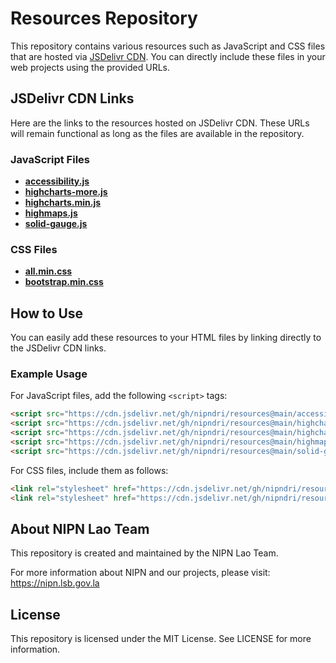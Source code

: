 # Resources Repository

This repository contains various resources such as JavaScript and CSS files that are hosted via [JSDelivr CDN](https://www.jsdelivr.com/). You can directly include these files in your web projects using the provided URLs.

## JSDelivr CDN Links

Here are the links to the resources hosted on JSDelivr CDN. These URLs will remain functional as long as the files are available in the repository.

### JavaScript Files

- **[accessibility.js](https://cdn.jsdelivr.net/gh/nipndri/resources@main/accessibility.js)**
- **[highcharts-more.js](https://cdn.jsdelivr.net/gh/nipndri/resources@main/highcharts-more.js)**
- **[highcharts.min.js](https://cdn.jsdelivr.net/gh/nipndri/resources@main/highcharts.min.js)**
- **[highmaps.js](https://cdn.jsdelivr.net/gh/nipndri/resources@main/highmaps.js)**
- **[solid-gauge.js](https://cdn.jsdelivr.net/gh/nipndri/resources@main/solid-gauge.js)**

### CSS Files

- **[all.min.css](https://cdn.jsdelivr.net/gh/nipndri/resources@main/all.min.css)**
- **[bootstrap.min.css](https://cdn.jsdelivr.net/gh/nipndri/resources@main/bootstrap.min.css)**

## How to Use

You can easily add these resources to your HTML files by linking directly to the JSDelivr CDN links.

### Example Usage

For JavaScript files, add the following `<script>` tags:

```html
<script src="https://cdn.jsdelivr.net/gh/nipndri/resources@main/accessibility.js"></script>
<script src="https://cdn.jsdelivr.net/gh/nipndri/resources@main/highcharts-more.js"></script>
<script src="https://cdn.jsdelivr.net/gh/nipndri/resources@main/highcharts.min.js"></script>
<script src="https://cdn.jsdelivr.net/gh/nipndri/resources@main/highmaps.js"></script>
<script src="https://cdn.jsdelivr.net/gh/nipndri/resources@main/solid-gauge.js"></script>
```

For CSS files, include them as follows:

```html
<link rel="stylesheet" href="https://cdn.jsdelivr.net/gh/nipndri/resources@main/all.min.css">
<link rel="stylesheet" href="https://cdn.jsdelivr.net/gh/nipndri/resources@main/bootstrap.min.css">
```

## About NIPN Lao Team

This repository is created and maintained by the NIPN Lao Team.

For more information about NIPN and our projects, please visit: https://nipn.lsb.gov.la

## License

This repository is licensed under the MIT License. See LICENSE for more information.
